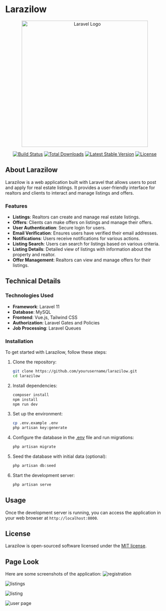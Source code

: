 # Larazilow

<p align="center"><a href="https://laravel.com" target="_blank"><img src="https://raw.githubusercontent.com/laravel/art/master/logo-lockup/5%20SVG/2%20CMYK/1%20Full%20Color/laravel-logolockup-cmyk-red.svg" width="400" alt="Laravel Logo"></a></p>

<p align="center">
<a href="https://github.com/laravel/framework/actions"><img src="https://github.com/laravel/framework/workflows/tests/badge.svg" alt="Build Status"></a>
<a href="https://packagist.org/packages/laravel/framework"><img src="https://img.shields.io/packagist/dt/laravel/framework" alt="Total Downloads"></a>
<a href="https://packagist.org/packages/laravel/framework"><img src="https://img.shields.io/packagist/v/laravel/framework" alt="Latest Stable Version"></a>
<a href="https://packagist.org/packages/laravel/framework"><img src="https://img.shields.io/packagist/l/laravel/framework" alt="License"></a>
</p>

## About Larazilow

Larazilow is a web application built with Laravel that allows users to post and apply for real estate listings. It provides a user-friendly interface for realtors and clients to interact and manage listings and offers.

### Features

- **Listings**: Realtors can create and manage real estate listings.
- **Offers**: Clients can make offers on listings and manage their offers.
- **User Authentication**: Secure login for users.
- **Email Verification**: Ensures users have verified their email addresses.
- **Notifications**: Users receive notifications for various actions.
- **Listing Search**: Users can search for listings based on various criteria.
- **Listing Details**: Detailed view of listings with information about the property and realtor.
- **Offer Management**: Realtors can view and manage offers for their listings.

## Technical Details

### Technologies Used

- **Framework**: Laravel 11
- **Database**: MySQL
- **Frontend**: Vue.js, Tailwind CSS
- **Authorization**: Laravel Gates and Policies
- **Job Processing**: Laravel Queues

### Installation

To get started with Larazilow, follow these steps:

1. Clone the repository:
    ```sh
    git clone https://github.com/yourusername/larazilow.git
    cd larazilow
    ```

2. Install dependencies:
    ```sh
    composer install
    npm install
    npm run dev
    ```

3. Set up the environment:
    ```sh
    cp .env.example .env
    php artisan key:generate
    ```

4. Configure the database in the [.env](http://_vscodecontentref_/1) file and run migrations:
    ```sh
    php artisan migrate
    ```

5. Seed the database with initial data (optional):
    ```sh
    php artisan db:seed
    ```

6. Start the development server:
    ```sh
    php artisan serve
    ```

## Usage

Once the development server is running, you can access the application in your web browser at `http://localhost:8000`.

## License

Larazilow is open-sourced software licensed under the [MIT license](https://opensource.org/licenses/MIT).

## Page Look

Here are some screenshots of the application:
![registration ](https://github.com/user-attachments/assets/73535b27-197f-43b2-a293-836c9dd8f4de)

![listings](https://github.com/user-attachments/assets/5224fdb0-7574-4dad-adfd-d773bec62d5e)

![listing](https://github.com/user-attachments/assets/a845c973-fe8e-47b1-9e3d-6304eefa3605)

![user page](https://github.com/user-attachments/assets/602bca2b-bf44-4155-a563-2c0708817f62)




